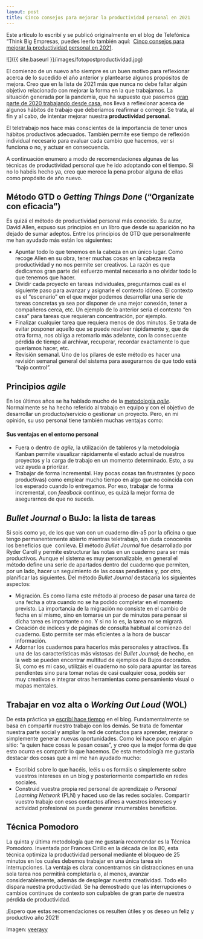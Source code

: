 ```yaml
---
layout: post
title: Cinco consejos para mejorar la productividad personal en 2021
---
```

Este artículo lo escribí y se publicó originalmente en el blog de Telefónica “Think Big Empresas, puedes leerlo también aquí:  [Cinco consejos para mejorar la productividad personal en 2021](https://empresas.blogthinkbig.com/consejos-para-mejorar-productividad/).

![]({{ site.baseurl }}/images/fotopostproductividad.jpg)

El comienzo de un nuevo año siempre es un buen motivo para reflexionar acerca de lo sucedido el año anterior y plantearse algunos propósitos de mejora. Creo que en la lista de 2021 más que nunca no debe faltar algún objetivo relacionado con mejorar la forma en la que trabajamos. La situación generada por la pandemia, que ha supuesto que pasemos [gran parte de 2020 trabajando desde casa](https://empresas.blogthinkbig.com/teletrabajo-y-circunstancias-desde-casa-con-humor), nos lleva a reflexionar acerca de algunos hábitos de trabajo que deberíamos reafirmar o corregir. Se trata, al fin y al cabo, de intentar mejorar nuestra **productividad personal**.

El teletrabajo nos hace más conscientes de la importancia de tener unos hábitos productivos adecuados. También permite ese tiempo de reflexión individual necesario para evaluar cada cambio que hacemos, ver si funciona o no, y actuar en consecuencia.

A continuación enumero a modo de recomendaciones algunas de las técnicas de productividad personal que he ido adoptando con el tiempo. Si no lo habéis hecho ya, creo que merece la pena probar alguna de ellas como propósito de año nuevo.

## **Método GTD o _Getting Things Done_ (“Organízate con eficacia”)**

Es quizá el método de productividad personal más conocido. Su autor, David Allen, expuso sus principios en un libro que desde su aparición no ha dejado de sumar adeptos. Entre los principios de GTD que personalmente me han ayudado más están los siguientes:

-   Apuntar todo lo que tenemos en la cabeza en un único lugar. Como recoge Allen en su obra, tener muchas cosas en la cabeza resta productividad y no nos permite ser creativos. La razón es que dedicamos gran parte del esfuerzo mental necesario a no olvidar todo lo que tenemos que hacer.
-   Dividir cada proyecto en tareas individuales, preguntarnos cuál es el siguiente paso para avanzar y asignarle el contexto idóneo. El contexto es el “escenario” en el que mejor podemos desarrollar una serie de tareas concretas ya sea por disponer de una mejor conexión, tener a compañeros cerca, etc. Un ejemplo de lo anterior sería el contexto “en casa” para tareas que requieran concentración, por ejemplo.
-   Finalizar cualquier tarea que requiera menos de dos minutos. Se trata de evitar posponer aquello que se puede resolver rápidamente y, que de otra forma, nos obliga a retomarlo más adelante, con la consecuente pérdida de tiempo al archivar, recuperar, recordar exactamente lo que queríamos hacer, etc.
-   Revisión semanal. Uno de los pilares de este método es hacer una revisión semanal general del sistema para asegurarnos de que todo está “bajo control”.

## **Principios _agile_**

En los últimos años se ha hablado mucho de la [metodología _agile_](https://empresas.blogthinkbig.com/agile-es-rectificar-antes-para-acertar-pronto/). Normalmente se ha hecho referido al trabajo en equipo y con el objetivo de desarrollar un producto/servicio o gestionar un proyecto. Pero, en mi opinión, su uso personal tiene también muchas ventajas como:

#### Sus ventajas en el entorno personal

-   Fuera o dentro de _agile,_ la utilización de tableros y la metodología Kanban permite visualizar rápidamente el estado actual de nuestros proyectos y la carga de trabajo en un momento determinado. Esto, a su vez ayuda a priorizar.
-   Trabajar de forma incremental. Hay pocas cosas tan frustrantes (y poco productivas) como emplear mucho tiempo en algo que no coincida con los esperado cuando lo entregamos. Por eso, trabajar de forma incremental, con _feedback_ continuo, es quizá la mejor forma de asegurarnos de que no suceda.

## **_Bullet Journal_** **o BuJo: la lista de tareas**

Si sois como yo, de los que van con un cuaderno din-a5 por la oficina o que tengo permanentemente abierto mientras teletrabajo, sin duda conoceréis los beneficios que  conlleva. El método _Bullet Journal_ fue desarrollado por Ryder Caroll y permite estructurar las notas en un cuaderno para ser más productivos. Aunque el sistema es muy personalizable, en general el método define una serie de apartados dentro del cuaderno que permiten, por un lado, hacer un seguimiento de las cosas pendientes y, por otro, planificar las siguientes. Del método _Bullet Journal_ destacaría los siguientes aspectos:

-   Migración. Es como llama este método al proceso de pasar una tarea de una fecha a otra cuando no se ha podido completar en el momento previsto. La importancia de la migración no consiste en el cambio de fecha en sí mismo, sino en tomarse un par de minutos para pensar si dicha tarea es importante o no. Y si no lo es, la tarea no se migrará.
-   Creación de índices y de páginas de consulta habitual al comienzo del cuaderno. Esto permite ser más eficientes a la hora de buscar información.
-   Adornar los cuadernos para hacerlos más personales y atractivos. Es una de las características más vistosas del _Bullet Journal_; de hecho, en la web se pueden encontrar multitud de ejemplos de Bujos decorados. Si, como es mi caso, utilizáis el cuaderno no solo para apuntar las tareas pendientes sino para tomar notas de casi cualquier cosa, podéis ser muy creativos e integrar otras herramientas como pensamiento visual o mapas mentales.

## **Trabajar en voz alta o _Working Out Loud_ (WOL)**

De esta práctica ya [escribí hace tiempo](https://empresas.blogthinkbig.com/compartes-o-contribuyes-trabajar-en-voz-alta-un-nuevo-paradigma) en el blog. Fundamentalmente se basa en compartir nuestro trabajo con los demás. Se trata de fomentar nuestra parte social y ampliar la red de contactos para aprender, mejorar o simplemente generar nuevas oportunidades. Como leí hace poco en algún sitio: “a quien hace cosas le pasan cosas”, y creo que la mejor forma de que esto ocurra es compartir lo que hacemos. De esta metodología me gustaría destacar dos cosas que a mí me han ayudado mucho:

-   Escribid sobre lo que hacéis, leéis u os formáis o simplemente sobre vuestros intereses en un blog y posteriormente compartidlo en redes sociales.
-   Construid vuestra propia red personal de aprendizaje o _Personal Learning Network_ (PLN) y haced uso de las redes sociales. Compartir vuestro trabajo con esos contactos afines a vuestros intereses y actividad profesional os puede generar innumerables beneficios.

## **Técnica Pomodoro**

La quinta y última metodología que me gustaría recomendar es la Técnica Pomodoro. Inventada por Frances Cirillo en la década de los 80, esta técnica optimiza la productividad personal mediante el bloqueo de 25 minutos en los cuales debemos trabajar en una única tarea sin interrupciones. La ventaja es clara: concentrarnos sin distracciones en una sola tarea nos permitirá completarla o, al menos, avanzar considerablemente, además de desplegar nuestra creatividad. Todo ello dispara nuestra productividad. Se ha demostrado que las interrupciones o cambios continuos de contexto son culpables de gran parte de nuestra pérdida de productividad.

¡Espero que estas recomendaciones os resulten útiles y os deseo un feliz y productivo año 2021!

Imagen: [veerayy](https://www.flickr.com/photos/80645652@N07/34495529923/sizes/h/)
